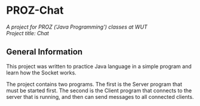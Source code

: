 # PROZ-Chat  
_A project for PROZ ('Java Programming') classes at WUT_  
_Project title: Chat_  

## General Information   
This project was written to practice Java language in a simple program and learn how the Socket works.  
  
The project contains two programs. The first is the Server program that must be started first. The second is the Client program that connects to the server that is running, and then can send messages to all connected clients.  
